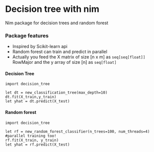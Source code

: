 # Decision tree with nim

Nim package for decision trees and random forest


### Package features
- Inspired by Scikit-learn api
- Random forest can train and predict in parallel
- Actually you feed the X matrix of size [n x m] as `seq[seq[float]]` RowMajor and the y array of size [n] as `seq[float]`

#### Decision Tree

```
import decision_tree

let dt = new_classification_tree(max_depth=10)
dt.fit(X_train,y_train)
let yhat = dt.predict(X_test)

```

#### Random forest

```
import decision_tree

let rf = new_random_forest_classifier(n_trees=100, num_threads=4) #parallel training too!
rf.fit(X_train, y_train)
let yhat = rf.predict(X_test)
```

